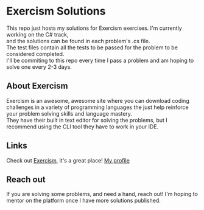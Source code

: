 # Exercism Solutions

This repo just hosts my solutions for Exercism exercises. I'm currently working on the C# track,  
and the solutions can be found in each problem's .cs file.  
The test files contain all the tests to be passed for the problem to be considered completed.  
I'll be commiting to this repo every time I pass a problem and am hoping to solve one every 2-3 days.

## About Exercism

Exercism is an awesome, awesome site where you can download coding challenges in a variety of programming languages the just help reinforce your problem solving skills and language mastery.  
They have their built in text editor for solving the problems, but I recommend using the CLI tool they have to work in your IDE.

## Links

Check out [Exercism](https://exercism.org/), it's a great place!
[My profile](https://exercism.org/profiles/lethargiesleeps)  

## Reach out

If you are solving some problems, and need a hand, reach out! I'm hoping to mentor on the platform once I have more solutions published.

